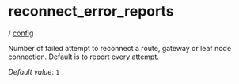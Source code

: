 # reconnect_error_reports

/ [config](/ref/config/index.md) 

Number of failed attempt to reconnect a route, gateway or
leaf node connection. Default is to report every attempt.

*Default value*: `1`
